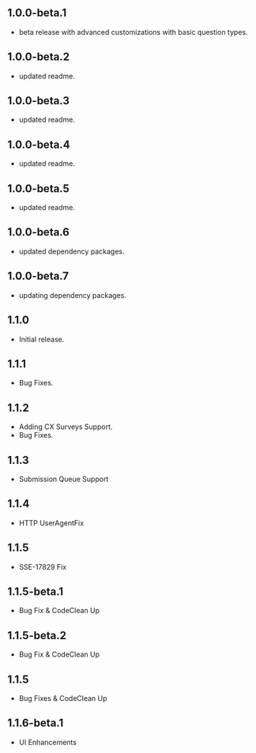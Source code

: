 ## 1.0.0-beta.1

* beta release with advanced customizations with basic question types.

## 1.0.0-beta.2

* updated readme.

## 1.0.0-beta.3

* updated readme.

## 1.0.0-beta.4

* updated readme.

## 1.0.0-beta.5

* updated readme.

## 1.0.0-beta.6

* updated dependency packages.

## 1.0.0-beta.7

* updating dependency packages.

## 1.1.0

* Initial release.

## 1.1.1

* Bug Fixes.

## 1.1.2

* Adding CX Surveys Support.
* Bug Fixes.
  
## 1.1.3

* Submission Queue Support
  
## 1.1.4

* HTTP UserAgentFix
  
## 1.1.5

* SSE-17829 Fix

## 1.1.5-beta.1

* Bug Fix & CodeClean Up
  
## 1.1.5-beta.2

* Bug Fix & CodeClean Up
  
## 1.1.5

* Bug Fixes & CodeClean Up

## 1.1.6-beta.1

* UI Enhancements